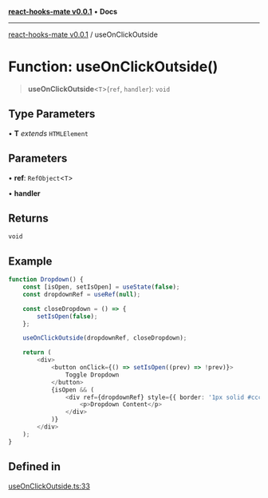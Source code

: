 [**react-hooks-mate v0.0.1**](../README.md) • **Docs**

***

[react-hooks-mate v0.0.1](../README.md) / useOnClickOutside

# Function: useOnClickOutside()

> **useOnClickOutside**\<`T`\>(`ref`, `handler`): `void`

## Type Parameters

• **T** *extends* `HTMLElement`

## Parameters

• **ref**: `RefObject`\<`T`\>

• **handler**

## Returns

`void`

## Example

```ts
function Dropdown() {
    const [isOpen, setIsOpen] = useState(false);
    const dropdownRef = useRef(null);

    const closeDropdown = () => {
        setIsOpen(false);
    };

    useOnClickOutside(dropdownRef, closeDropdown);

    return (
        <div>
            <button onClick={() => setIsOpen((prev) => !prev)}>
                Toggle Dropdown
            </button>
            {isOpen && (
                <div ref={dropdownRef} style={{ border: '1px solid #ccc', padding: '10px' }}>
                    <p>Dropdown Content</p>
                </div>
            )}
        </div>
    );
}
```

## Defined in

[useOnClickOutside.ts:33](https://github.com/guestDI/hooks-mate/blob/0ad1be308e3346f5183d8e1751c6475fdf60889b/src/hooks/useOnClickOutside.ts#L33)

